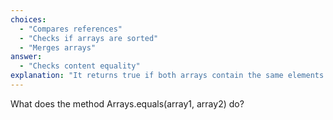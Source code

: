 ```yaml
---
choices:
  - "Compares references"
  - "Checks if arrays are sorted"
  - "Merges arrays"
answer:
  - "Checks content equality"
explanation: "It returns true if both arrays contain the same elements in the same order."
---
```


What does the method Arrays.equals(array1, array2) do?
